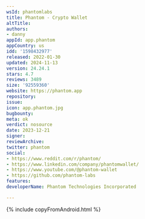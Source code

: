 ```yaml
---
wsId: phantomlabs
title: Phantom - Crypto Wallet
altTitle: 
authors:
- danny
appId: app.phantom
appCountry: us
idd: '1598432977'
released: 2022-01-30
updated: 2024-11-13
version: 24.24.1
stars: 4.7
reviews: 3489
size: '92559360'
website: https://phantom.app
repository: 
issue: 
icon: app.phantom.jpg
bugbounty: 
meta: ok
verdict: nosource
date: 2023-12-21
signer: 
reviewArchive: 
twitter: phantom
social:
- https://www.reddit.com/r/phantom/
- https://www.linkedin.com/company/phantomwallet/
- https://www.youtube.com/@phantom-wallet
- https://github.com/phantom-labs
features: 
developerName: Phantom Technologies Incorporated

---
```


{% include copyFromAndroid.html %}
